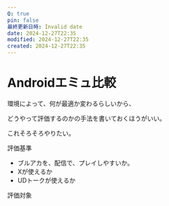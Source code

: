 ```yaml
---
Q: true
pin: false
最終更新日時: Invalid date
date: 2024-12-27T22:35
modified: 2024-12-27T22:35
created: 2024-12-27T22:35
---
```

# Androidエミュ比較

環境によって、何が最適か変わるらしいから、

どうやって評価するのかの手法を書いておくほうがいい。

これそろそろやりたい。

評価基準

- ブルアカを、配信で、プレイしやすいか。  
- Xが使えるか  
- UDトークが使えるか  

評価対象